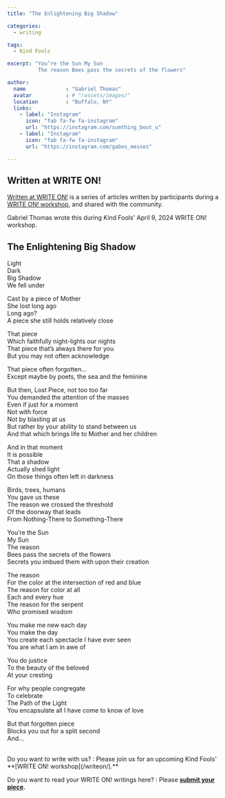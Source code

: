 ```yaml
---
title: "The Enlightening Big Shadow"

categories:
  - writing

tags:
  - Kind Fools

excerpt: "You’re the Sun My Sun
          The reason Bees pass the secrets of the flowers"

author:
  name             : "Gabriel Thomas"
  avatar           : # "/assets/images/"
  location         : "Buffalo, NY"
  links:
    - label: "Instagram"
      icon: "fab fa-fw fa-instagram"
      url: "https://instagram.com/sumthing_bout_u"
    - label: "Instagram"
      icon: "fab fa-fw fa-instagram"
      url: "https://instagram.com/gabes_messes"

---
```


## Written at WRITE ON!

[Written at WRITE ON!](/writtenat/) is a series of articles written by participants during a [WRITE ON! workshop](/writeon), and shared with the community.

Gabriel Thomas wrote this during Kind Fools' April 9, 2024
WRITE ON! workshop.

## The Enlightening Big Shadow

Light<br>
Dark<br>
Big Shadow<br>
We fell under

Cast by a piece of Mother<br>
She lost long ago<br>
Long ago?<br>
A piece she still holds relatively close

That piece<br>
Which faithfully night-lights our nights<br>
That piece that’s always there for you<br>
But you may not often acknowledge

That piece often forgotten…<br>
Except maybe by poets, the sea and the feminine

But then, Lost Piece, not too too far<br>
You demanded the attention of the masses<br>
Even if just for a moment<br>
Not with force<br>
Not by blasting at us<br>
But rather by your ability to stand between us<br>
And that which brings life to Mother and her children

And in that moment<br>
It is possible<br>
That a shadow<br>
Actually shed light<br>
On those things often left in darkness

Birds, trees, humans<br>
You gave us these<br>
The reason we crossed the threshold<br>
Of the doorway that leads<br>
From Nothing-There to Something-There

You’re the Sun<br>
My Sun<br>
The reason<br>
Bees pass the secrets of the flowers<br>
Secrets you imbued them with upon their creation

The reason<br>
For the color at the intersection of red and blue<br>
The reason for color at all<br>
Each and every hue<br>
The reason for the serpent<br>
Who promised wisdom

You make me new each day<br>
You make the day<br>
You create each spectacle I have ever seen<br>
You are what I am in awe of

You do justice<br>
To the beauty of the beloved<br>
At your cresting

For why people congregate<br>
To celebrate<br>
The Path of the Light<br>
You encapsulate all I have come to know of love

But that forgotten piece<br>
Blocks you out for a split second<br>
And…


<br>
Do you want to write with us?
:    Please join us for an upcoming Kind Fools' **[WRITE ON! workshop](/writeon/).**

Do you want to read your WRITE ON! writings here?
: Please **[submit your piece](/submit/).**

